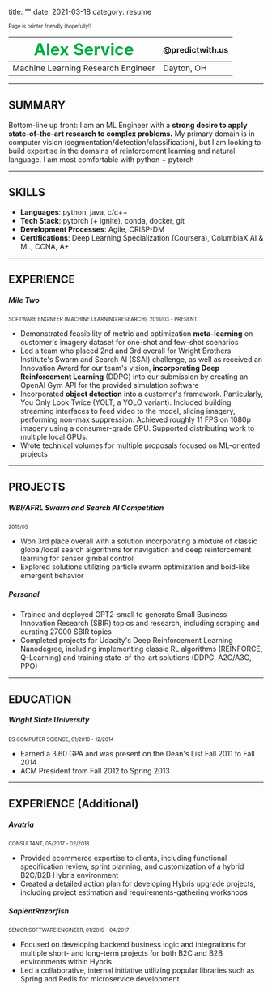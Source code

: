 title: ""
date: 2021-03-18
category: resume

<font size="1" class="dont-print">Page is printer friendly (hopefully!)</font>

<font size="6" color="#00ab44">Alex Service</font>  | **@predictwith.us**
------------- | -------------
Machine Learning Research Engineer | Dayton, OH  

---
## SUMMARY

Bottom-line up front: I am an ML Engineer with a **strong desire to apply state-of-the-art research to complex problems.** 
My primary domain is in computer vision (segmentation/detection/classification), but I am looking to build expertise in 
the domains of reinforcement learning and natural language. I am most comfortable with python + pytorch

---
## SKILLS

* **Languages**: python, java, c/c++
* **Tech Stack**: pytorch (+ ignite), conda, docker, git
* **Development Processes**: Agile, CRISP-DM
* **Certifications**: Deep Learning Specialization (Coursera), ColumbiaX AI & ML, CCNA, A+

---
## EXPERIENCE

##### Mile Two
<font size="1">SOFTWARE ENGINEER (MACHINE LEARNING RESEARCH), 2018/03 - PRESENT</font>

* Demonstrated feasibility of metric and optimization **meta-learning** on customer's imagery dataset for one-shot and 
few-shot scenarios  
* Led a team who placed 2nd and 3rd overall for Wright Brothers Institute's Swarm and Search AI (SSAI) challenge, 
as well as received an Innovation Award for our team's vision, **incorporating Deep Reinforcement Learning** (DDPG) 
into our submission by creating an OpenAI Gym API for the provided simulation software
* Incorporated **object detection** into a customer's framework. Particularly, You Only Look Twice (YOLT, a YOLO variant). 
Included building streaming interfaces to feed video to the model, slicing imagery, performing non-max suppression. 
Achieved roughly 11 FPS on 1080p imagery using a consumer-grade GPU. Supported distributing work to multiple local GPUs. 
* Wrote technical volumes for multiple proposals focused on ML-oriented projects 

---
## PROJECTS

##### WBI/AFRL Swarm and Search AI Competition  

<font size="1">2019/05</font>

* Won 3rd place overall with a solution incorporating a mixture of classic global/local search algorithms for navigation 
and deep reinforcement learning for sensor gimbal control  
* Explored solutions utilizing particle swarm optimization and boid-like emergent behavior

##### Personal
* Trained and deployed GPT2-small to generate Small Business Innovation Research (SBIR) topics and research, including 
scraping and curating 27000 SBIR topics
* Completed projects for Udacity's Deep Reinforcement Learning Nanodegree, including implementing classic RL algorithms 
(REINFORCE, Q-Learning) and training state-of-the-art solutions (DDPG, A2C/A3C, PPO)  

---
## EDUCATION

##### Wright State University  
<font size="1">BS COMPUTER SCIENCE, 01/2010 - 12/2014</font>  

* Earned a 3.60 GPA and was present on the Dean's List Fall 2011 to Fall 2014
* ACM President from Fall 2012 to Spring 2013

<div class="page-break" />

---
## EXPERIENCE (Additional)

##### Avatria
<font size="1">CONSULTANT, 05/2017 - 02/2018</font>

* Provided ecommerce expertise to clients, including functional specification review, sprint planning, and customization 
of a hybrid B2C/B2B Hybris environment
* Created a detailed action plan for developing Hybris upgrade projects, including project estimation and 
requirements-gathering workshops


##### SapientRazorfish
<font size="1">SENIOR SOFTWARE ENGINEER, 01/2015 - 04/2017</font>

* Focused on developing backend business logic and integrations for multiple short- and long-term projects for both B2C 
and B2B environments within Hybris  
* Led a collaborative, internal initiative utilizing popular libraries such as Spring and Redis for microservice development

